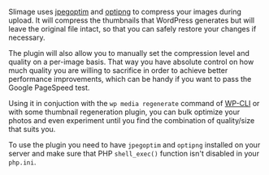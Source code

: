 Slimage uses <a href="https://github.com/tjko/jpegoptim" target="_blank">jpegoptim</a> and <a href="http://optipng.sourceforge.net/" target="_blank">optipng</a> to compress your images during upload. It will compress the thumbnails that WordPress generates but will leave the original file intact, so that you can safely restore your changes if necessary. 

The plugin will also allow you to manually set the compression level and quality on a per-image basis. That way you have absolute control on how much quality you are willing to sacrifice in order to achieve better performance improvements, which can be handy if you want to pass the Google PageSpeed test.

Using it in conjuction with the <code>wp media regenerate</code> command of <a href="https://wp-cli.org/" target="_blank">WP-CLI</a> or with some thumbnail regeneration plugin, you can bulk optimize your photos and even experiment until you find the combination of quality/size that suits you.

To use the plugin you need to have <code>jpegoptim</code> and <code>optipng</code> installed on your server and make sure that PHP <code>shell_exec()</code> function isn't disabled in your <code>php.ini</code>. 